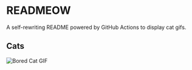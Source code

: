 # READMEOW

A self-rewriting README powered by GitHub Actions to display cat gifs.

## Cats

![Bored Cat GIF](https://media3.giphy.com/media/v1.Y2lkPTlhY2QwMmRhMXpkZHFjbWZpeW10NXJmd3BqNmlzeGIxd3l1cm5lcjkyY3Z0cmJmZSZlcD12MV9naWZzX3NlYXJjaCZjdD1n/mlvseq9yvZhba/200.gif)
